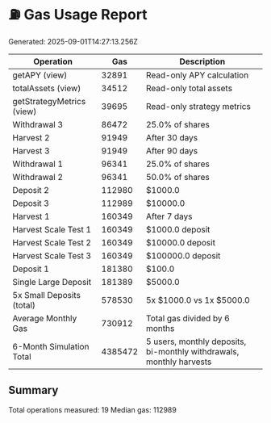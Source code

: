 # ⛽ Gas Usage Report

Generated: 2025-09-01T14:27:13.256Z

| Operation | Gas | Description |
|-----------|-----|-------------|
| getAPY (view) | 32891 | Read-only APY calculation |
| totalAssets (view) | 34512 | Read-only total assets |
| getStrategyMetrics (view) | 39695 | Read-only strategy metrics |
| Withdrawal 3 | 86472 | 25.0% of shares |
| Harvest 2 | 91949 | After 30 days |
| Harvest 3 | 91949 | After 90 days |
| Withdrawal 1 | 96341 | 25.0% of shares |
| Withdrawal 2 | 96341 | 50.0% of shares |
| Deposit 2 | 112980 | $1000.0 |
| Deposit 3 | 112989 | $10000.0 |
| Harvest 1 | 160349 | After 7 days |
| Harvest Scale Test 1 | 160349 | $1000.0 deposit |
| Harvest Scale Test 2 | 160349 | $10000.0 deposit |
| Harvest Scale Test 3 | 160349 | $100000.0 deposit |
| Deposit 1 | 181380 | $100.0 |
| Single Large Deposit | 181389 | $5000.0 |
| 5x Small Deposits (total) | 578530 | 5x $1000.0 vs 1x $5000.0 |
| Average Monthly Gas | 730912 | Total gas divided by 6 months |
| 6-Month Simulation Total | 4385472 | 5 users, monthly deposits, bi-monthly withdrawals, monthly harvests |

## Summary

Total operations measured: 19
Median gas: 112989

